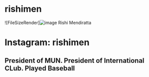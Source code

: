 # rishimen
![FileSizeRender]![image](https://user-images.githubusercontent.com/65823802/84446435-79709980-ac13-11ea-9578-489f38f94fc6.png)
Rishi Mendiratta
<h1>Instagram: rishimen</h1>
<h2>President of MUN. President of International CLub. Played Baseball</h2>
